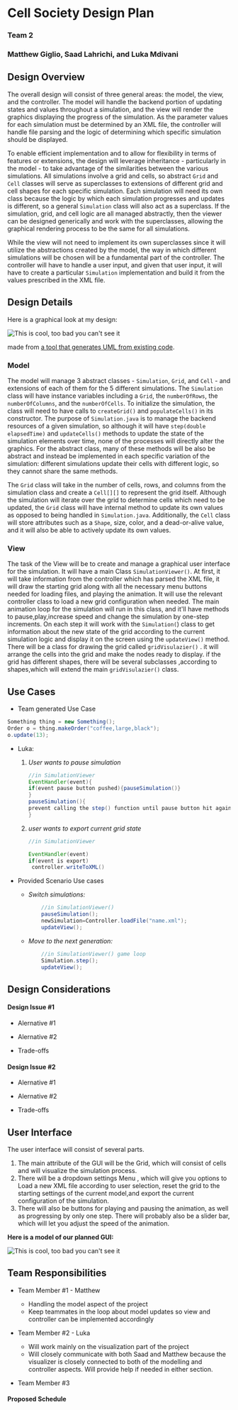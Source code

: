 # Cell Society Design Plan
### Team 2
### Matthew Giglio, Saad Lahrichi, and Luka Mdivani


## Design Overview
The overall design will consist of three general areas: the model, the view, and the controller. The model will handle the backend portion of updating states and values throughout a simulation, and the view will render the graphics displaying the progress of the simulation. As the parameter values for each simulation must be determined by an XML file, the controller will handle file parsing and the logic of determining which specific simulation should be displayed.

To enable efficient implementation and to allow for flexibility in terms of features or extensions, the design will leverage inheritance - particularly in the model - to take advantage of the similarities between the various simulations. All simulations involve a grid and cells, so abstract `Grid` and `Cell` classes will serve as superclasses to extensions of different grid and cell shapes for each specific simulation. Each simulation will need its own class because the logic by which each simulation progresses and updates is different, so a general `Simulation` class will also act as a superclass. If the simulation, grid, and cell logic are all managed abstractly, then the viewer can be designed generically and work with the superclasses, allowing the graphical rendering process to be the same for all simulations. 

While the view will not need to implement its own superclasses since it will utilize the abstractions created by the model, the way in which different simulations will be chosen will be a fundamental part of the controller. The controller will have to handle a user input, and given that user input, it will have to create a particular `Simulation` implementation and build it from the values prescribed in the XML file. 


## Design Details

Here is a graphical look at my design:

![This is cool, too bad you can't see it](images/online-shopping-uml-example.png "An initial UI")

made from [a tool that generates UML from existing code](http://staruml.io/).

### Model

The model will manage 3 abstract classes - `Simulation`, `Grid`, and `Cell` - and extensions of each of them for the 5 different simulations. The `Simulation` class will have instance variables including a `Grid`, the `numberOfRows`, the `numberOfColumns`, and the `numberOfCells`. To initialize the simulation, the class will need to have calls to `createGrid()` and `populateCells()` in its constructor. The purpose of `Simulation.java` is to manage the backend resources of a given simulation, so although it will have `step(double elapsedTime)` and `updateCells()` methods to update the state of the simulation elements over time, none of the processes will directly alter the graphics. For the abstract class, many of these methods will be also be abstract and instead be implemented in each specific variation of the simulation: different simulations update their cells with different logic, so they cannot share the same methods.

The `Grid` class will take in the number of cells, rows, and columns from the simulation class and create a `Cell[][]` to represent the grid itself. Although the simulation will iterate over the grid to determine cells which need to be updated, the `Grid` class will have internal method to update its own values as opposed to being handled in `Simulation.java`. Additionally, the `Cell` class will store attributes such as a `Shape`, size, color, and a dead-or-alive value, and it will also be able to actively update its own values. 

### View

The task of the View will be to create and manage a graphical user interface for the simulation. 
It will have a main Class `SimulationViewer()`. At first, it will take information from the controller which has parsed the XML file, it will draw the 
starting grid along with all the necessary menu buttons needed for loading files, and playing the animation. It will use the relevant controller class to
load a new grid configuration when needed. The main animation loop for the simulation will run in this class, and it'll have 
methods to pause,play,increase speed and change the simulation by one-step increments. 
On each step it will work with the `Simulation(`) class
to get information about the new state of the grid according to the current simulation logic and display
it on the screen using the `updateView()` method. 
There will be a class for drawing the grid called `gridVisulazier()` . it will arrange the cells into the
grid and make the nodes ready to display. if the grid has different shapes, there will be several subclasses
,according to shapes,which will extend the main `gridVisulazier()` class.

## Use Cases

 * Team generated Use Case
 ```java
 Something thing = new Something();
 Order o = thing.makeOrder("coffee,large,black");
 o.update(13);
 ```
   * Luka:
     1. *User wants to pause simulation*
        ```java
        //in SimulationViewer
        EventHandler(event){
        if(event pause button pushed){pauseSimulation()}
        }
        pauseSimulation(){
        prevent calling the step() function until pause button hit again
        }
        
        ```
     2. *user wants to export current grid state*
         ```java
        //in SimulationViewer
        
        EventHandler(event)
        if(event is export)
          controller.writeToXML()
        ```

   * Provided Scenario Use cases
      * *Switch simulations:*
         ```java
             //in SimulationViewer()
             pauseSimulation();
             newSimulation=Controller.loadFile("name.xml");
             updateView(); 
        ```
      * *Move to the next generation:*
         ```java
             //in SimulationViewer() game loop
             Simulation.step();
             updateView();
        ```

## Design Considerations

#### Design Issue #1

 * Alernative #1

 * Alernative #2

 * Trade-offs


#### Design Issue #2

 * Alernative #1

 * Alernative #2

 * Trade-offs



## User Interface

The user interface will consist of several parts.
1. The main attribute of the GUI will be the Grid, which will consist of cells and will visualize
the simulation process.
2. There will be a dropdown settings Menu , which will give you options to Load a new XML file according
to user selection, reset the grid to the starting settings of the current model,and export the current configuration of the simulation.
3. There will also be buttons for playing and pausing the animation, as well as progressing by only one step.
There will probably also be a slider bar, which will let you adjust the speed of the animation.

**Here is a model of our planned GUI:**

![This is cool, too bad you can't see it](images/GUIplan.jpg "An initial UI")


## Team Responsibilities

 * Team Member #1 - Matthew
    - Handling the model aspect of the project
    - Keep teammates in the loop about model updates so view and controller can be implemented accordingly 

 * Team Member #2 - Luka
    - Will work mainly on the visualization part of the project
    - Will closely communicate with both Saad and Matthew because the visualizer is closely
   connected to both of the modelling and controller aspects. Will provide help if needed in either section.
   

 * Team Member #3


#### Proposed Schedule
